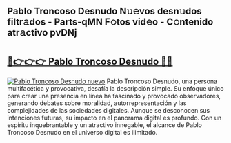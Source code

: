 ## Pablo Troncoso Desnudo N𝚞𝚎vos desn𝚞dos filtr𝚊dos - Parts-qMN F𝚘tos vid𝚎o - C𝚘ntenido atr𝚊ctivo pvDNj

# <h2><a href="http://mb6pst.tromn.icu/?c=Pablo+Troncoso+Desnudo">🔗👉👉👉 Pablo Troncoso Desnudo 🔗🔗</a></h2>

[![Pablo Troncoso Desnudo nuevo](https://i.imgur.com/pEAQMta.gif)](http://mb6pst.tromn.icu/?c=Pablo+Troncoso+Desnudo)
Pablo Troncoso Desnudo, una persona multifacética y provocativa, desafía la descripción simple. Su enfoque único para crear una presencia en línea ha fascinado y provocado observadores, generando debates sobre moralidad, autorrepresentación y las complejidades de las sociedades digitales. Aunque se desconocen sus intenciones futuras, su impacto en el panorama digital es profundo. Con un espíritu inquebrantable y un atractivo innegable, el alcance de Pablo Troncoso Desnudo en el universo digital es ilimitado.
